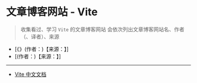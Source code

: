 <!--
 * @Author: yaohebin
 * @Date: 2023-02-14 10:11:54
 * @LastEditTime: 2023-02-14 10:14:07
 * @LastEditors: yaohebin
 * @Description: 文章博客网站 - vite
-->

# 文章博客网站 - Vite

> 收集看过、学习 `Vite` 的文章博客网站
> 会依次列出文章博客网站名、作者（、译者）、来源

- [《》(作者：)【来源：】]
- [(作者：)【来源：】]

---

- [Vite 中文文档](https://cn.vitejs.dev/)
